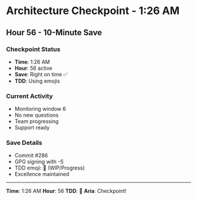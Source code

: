 # Architecture Checkpoint - 1:26 AM

## Hour 56 - 10-Minute Save

### Checkpoint Status
- **Time**: 1:26 AM
- **Hour**: 56 active
- **Save**: Right on time ✅
- **TDD**: Using emojis

### Current Activity
- Monitoring window 6
- No new questions
- Team progressing
- Support ready

### Save Details
- Commit #286
- GPG signing with -S
- TDD emoji: 🚧 (WIP/Progress)
- Excellence maintained

---

**Time**: 1:26 AM
**Hour**: 56
**TDD**: 🚧
**Aria**: Checkpoint!